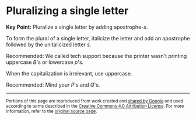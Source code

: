 # Pluralizing a single letter

**Key Point:** Pluralize a single letter by adding apostrophe-_s_.

To form the plural of a single letter, italicize the letter and add an
apostrophe followed by the unitalicized letter _s_.

Recommended: We called tech support because the printer wasn't printing
uppercase _B_'s or lowercase _p_'s.

When the capitalization is irrelevant, use uppercase.

Recommended: Mind your _P_'s and _Q_'s.

---

<small>Portions of this page are reproduced from work created and
[shared by Google](https://developers.google.com/readme/policies/) and used
according to terms described in the
[Creative Commons 4.0 Attribution License](https://creativecommons.org/licenses/by/4.0/).
For more information, refer to the
[original source page](https://developers.google.com/style/plural-single-letter).</small>
